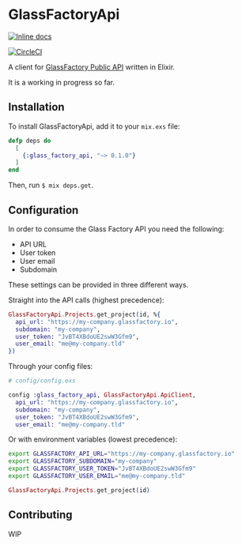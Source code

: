 # GlassFactoryApi

[![Inline docs](https://inch-ci.org/github/Cendrao/glass_factory_api.svg)](http://inch-ci.org/github/Cendrao/glass_factory_api)

[![CircleCI](https://circleci.com/gh/Cendrao/glass_factory_api.svg?style=svg)](https://circleci.com/gh/Cendrao/glass_factory_api)

A client for [GlassFactory Public API](https://documenter.getpostman.com/view/4377973/RW8FDkDM?version=latest#intro) written in Elixir.

It is a working in progress so far.

## Installation

To install GlassFactoryApi, add it to your `mix.exs` file:

```elixir
defp deps do
  [
    {:glass_factory_api, "~> 0.1.0"}
  ]
end
```

Then, run `$ mix deps.get`.

## Configuration

In order to consume the Glass Factory API you need the following:

* API URL
* User token
* User email
* Subdomain

These settings can be provided in three different ways.

Straight into the API calls (highest precedence):

```elixir
GlassFactoryApi.Projects.get_project(id, %{
  api_url: "https://my-company.glassfactory.io",
  subdomain: "my-company",
  user_token: "JvBT4XBdoUE2swW3Gfm9",
  user_email: "me@my-company.tld"
})
```

Through your config files:

```elixir
# config/config.exs

config :glass_factory_api, GlassFactoryApi.ApiClient,
  api_url: "https://my-company.glassfactory.io",
  subdomain: "my-company",
  user_token: "JvBT4XBdoUE2swW3Gfm9",
  user_email: "me@my-company.tld"
```

Or with environment variables (lowest precedence):

```bash
export GLASSFACTORY_API_URL="https://my-company.glassfactory.io"
export GLASSFACTORY_SUBDOMAIN="my-company"
export GLASSFACTORY_USER_TOKEN="JvBT4XBdoUE2swW3Gfm9"
export GLASSFACTORY_USER_EMAIL="me@my-company.tld"
```

```elixir
GlassFactoryApi.Projects.get_project(id)
```

## Contributing

WIP
